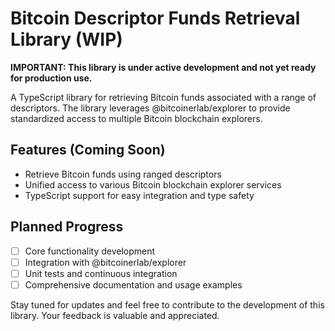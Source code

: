 # Bitcoin Descriptor Funds Retrieval Library (WIP)

**IMPORTANT: This library is under active development and not yet ready for production use.**

A TypeScript library for retrieving Bitcoin funds associated with a range of descriptors. The library leverages @bitcoinerlab/explorer to provide standardized access to multiple Bitcoin blockchain explorers.

## Features (Coming Soon)

- Retrieve Bitcoin funds using ranged descriptors
- Unified access to various Bitcoin blockchain explorer services
- TypeScript support for easy integration and type safety

## Planned Progress

- [ ] Core functionality development
- [ ] Integration with @bitcoinerlab/explorer
- [ ] Unit tests and continuous integration
- [ ] Comprehensive documentation and usage examples

Stay tuned for updates and feel free to contribute to the development of this library. Your feedback is valuable and appreciated.
